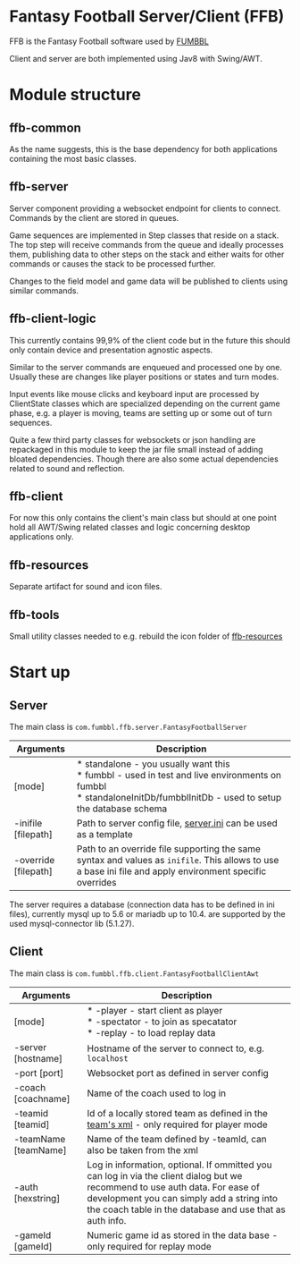 # Fantasy Football Server/Client (FFB)

FFB is the Fantasy Football software used by [FUMBBL](https://fumbbl.com)

Client and server are both implemented using Jav8 with Swing/AWT.

# Module structure

## ffb-common

As the name suggests, this is the base dependency for both applications containing the most basic classes.

## ffb-server

Server component providing a websocket endpoint for clients to connect. Commands by the client are stored in queues.

Game sequences are implemented in Step classes that reside on a stack. The top step will receive commands from the queue
and ideally processes them, publishing data to other steps on the stack and either waits for other commands or causes
the stack to be processed further.

Changes to the field model and game data will be published to clients using similar commands.

## ffb-client-logic

This currently contains 99,9% of the client code but in the future this should only contain device and presentation
agnostic aspects.

Similar to the server commands are enqueued and processed one by one. Usually these are changes like player positions or
states and turn modes.

Input events like mouse clicks and keyboard input are processed by ClientState classes which are specialized depending
on the current game phase, e.g. a player is moving, teams are setting up or some out of turn sequences.

Quite a few third party classes for websockets or json handling are repackaged in this module to keep the jar file small
instead of adding bloated dependencies. Though there are also some actual dependencies related to sound and reflection.

## ffb-client

For now this only contains the client's main class but should at one point hold all AWT/Swing related classes and logic
concerning desktop applications only.

## ffb-resources

Separate artifact for sound and icon files.

## ffb-tools

Small utility classes needed to e.g. rebuild the icon folder of [ffb-resources](ffb-resources)

# Start up

## Server

The main class is `com.fumbbl.ffb.server.FantasyFootballServer`

| Arguments            | Description                                                                                                                                                                 |
|----------------------|-----------------------------------------------------------------------------------------------------------------------------------------------------------------------------|
| [mode]               | * standalone - you usually want this <br/> * fumbbl - used in test and live environments on fumbbl<br/> * standaloneInitDb/fumbblInitDb - used to setup the database schema |
| -inifile [filepath]  | Path to server config file, [server.ini](ffb-server/server.ini) can be used as a template                                                                                   |
| -override [filepath] | Path to an override file supporting the same syntax and values as `inifile`. This allows to use a base ini file and apply environment specific overrides                    |

The server requires a database (connection data has to be defined in ini files), currently mysql up to 5.6 or mariadb up to 10.4. are supported by the used mysql-connector lib (5.1.27).

## Client

The main class is `com.fumbbl.ffb.client.FantasyFootballClientAwt`

| Arguments            | Description                                                                                                                                                                                                                           |
|----------------------|---------------------------------------------------------------------------------------------------------------------------------------------------------------------------------------------------------------------------------------|
| [mode]               | * -player - start client as player <br/> * -spectator - to join as specatator <br/> * -replay - to load replay data                                                                                                                   |
| -server [hostname]   | Hostname of the server to connect to, e.g. `localhost`                                                                                                                                                                                |
| -port [port]         | Websocket port as defined in server config                                                                                                                                                                                            |
| -coach [coachname]   | Name of the coach used to log in                                                                                                                                                                                                      |
| -teamid [teamid]     | Id of a locally stored team as defined in the [team's xml](ffb-server/teams) - only required for player mode                                                                                                                          |
| -teamName [teamName] | Name of the team defined by -teamId, can also be taken from the xml                                                                                                                                                                   |
| -auth [hexstring]    | Log in information, optional. If ommitted you can log in via the client dialog but we recommend to use auth data. For ease of development you can simply add a string into the coach table in the database and use that as auth info. |
| -gameId [gameId]     | Numeric game id as stored in the data base - only required for replay mode                                                                                                                                                            |
